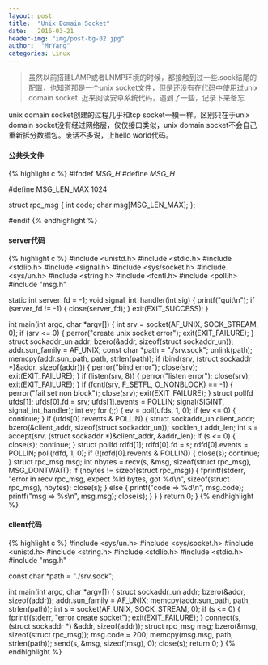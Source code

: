 ```yaml
---
layout: post
title:  "Unix Domain Socket"
date:   2016-03-21
header-img: "img/post-bg-02.jpg"
author:  "MrYang"
categories: Linux
---
```

>虽然以前搭建LAMP或者LNMP环境的时候，都接触到过一些.sock结尾的配置，也知道那是一个unix socket文件，但是还没有在代码中使用过unix domain socket. 近来阅读安卓系统代码，遇到了一些，记录下来备忘

unix domain socket创建的过程几乎和tcp socket一模一样。区别只在于unix domain socket没有经过网络层，仅仅接口类似，unix domain socket不会自己重新拆分数据包。废话不多说，上hello world代码。

#### 公共头文件
{% highlight c %}
#ifndef _MSG_H_
#define _MSG_H_

#define MSG_LEN_MAX 1024

struct rpc_msg {
    int code;
    char msg[MSG_LEN_MAX];
};

#endif
{% endhighlight %}

#### server代码
{% highlight c %}
#include <unistd.h>
#include <stdio.h>
#include <stdlib.h>
#include <signal.h>
#include <sys/socket.h>
#include <sys/un.h>
#include <string.h>
#include <fcntl.h>
#include <poll.h>
#include "msg.h" 


static int server_fd = -1;
void signal_int_handler(int sig) {
    printf("quit\n");
    if (server_fd != -1) {
        close(server_fd);
    }
    exit(EXIT_SUCCESS);
}

int main(int argc, char *argv[])
{
    int srv = socket(AF_UNIX, SOCK_STREAM, 0);
    if (srv <= 0) {
        perror("create unix socket error");
        exit(EXIT_FAILURE);
    }
    struct sockaddr_un addr;
    bzero(&addr, sizeof(struct sockaddr_un));
    addr.sun_family = AF_UNIX;
    const char *path =  "./srv.sock";
    unlink(path);
    memcpy(addr.sun_path, path, strlen(path));
    if (bind(srv, (struct sockaddr *)&addr, sizeof(addr))) {
        perror("bind error");
        close(srv);
        exit(EXIT_FAILURE);
    }
    if (listen(srv, 8)) {
        perror("listen error");
        close(srv);
        exit(EXIT_FAILURE);
    }
    if (fcntl(srv, F_SETFL, O_NONBLOCK) == -1) {
        perror("fail set non block");
        close(srv);
        exit(EXIT_FAILURE);
    }
    struct pollfd ufds[1];
    ufds[0].fd = srv;
    ufds[1].events = POLLIN;
    signal(SIGINT, signal_int_handler);
    int ev;
    for (;;) {
        ev = poll(ufds, 1, 0);
        if (ev <= 0) {
            continue;
        }
        if (ufds[0].revents & POLLIN) {
            struct sockaddr_un client_addr;
            bzero(&client_addr, sizeof(struct sockaddr_un));
            socklen_t addr_len;
            int s = accept(srv, (struct sockaddr *)&client_addr, &addr_len);
            if (s <= 0) {
                close(s);
                continue;
            }
            struct pollfd rdfd[1];
            rdfd[0].fd = s;
            rdfd[0].events = POLLIN;
            poll(rdfd, 1, 0);
            if (!(rdfd[0].revents & POLLIN)) {
                close(s);
                continue;
            }
            struct rpc_msg msg;
            int nbytes = recv(s, &msg, sizeof(struct rpc_msg), MSG_DONTWAIT);
            if (nbytes != sizeof(struct rpc_msg)) {
                fprintf(stderr, "error in recv rpc_msg, expect %ld bytes, got %d\n",
                        sizeof(struct rpc_msg), nbytes);
                close(s);
            } else {
                printf("code => %d\n", msg.code);
                printf("msg => %s\n", msg.msg);
                close(s);
            }
        }
    }
    return 0;
}
{% endhighlight %}

#### client代码
{% highlight c %}
#include <sys/un.h>
#include <sys/socket.h>
#include <unistd.h>
#include <string.h>
#include <stdlib.h>
#include <stdio.h>
#include "msg.h"

const char *path =  "./srv.sock";

int main(int argc, char *argv[])
{
    struct sockaddr_un addr;
    bzero(&addr, sizeof(addr));
    addr.sun_family = AF_UNIX;
    memcpy(addr.sun_path, path, strlen(path));
    int s = socket(AF_UNIX, SOCK_STREAM, 0);
    if (s <= 0) {
        fprintf(stderr, "error create socket");
        exit(EXIT_FAILURE);
    }
    connect(s, (struct sockaddr *) &addr, sizeof(addr));
    struct rpc_msg msg;
    bzero(&msg, sizeof(struct rpc_msg));
    msg.code = 200;
    memcpy(msg.msg, path, strlen(path));
    send(s, &msg, sizeof(msg), 0);
    close(s);
    return 0;
}
{% endhighlight %}
